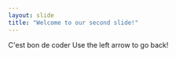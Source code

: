 ```yaml
---
layout: slide
title: "Welcome to our second slide!"
---
```

C'est bon de coder
Use the left arrow to go back!
